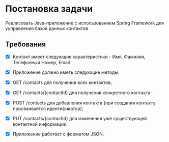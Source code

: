# Постановка задачи
Реализовать Java-приложение с использованием Spring Framework для ууправления базой данных контактов

## Требования
- [x] Контакт имеет следующие характеристики - Имя, Фамилия, Телефонный Номер, Email
- [x] Приложение должно иметь следующие методы:
 - [x] GET /contacts для получения всех контактов;
 - [x] GET /contacts/{contactId} для получения конкретного контакта:
 - [x] POST /contacts для добавления контакта (при создании контакту присваивается идентификатор);
 - [x] PUT /contacts/{contactId} для изменения уже существующей контактной информации;

 - [x] Приложение работает с форматом JSON.